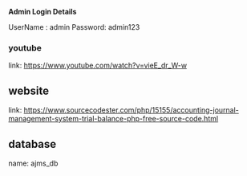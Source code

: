 **Admin Login Details**

UserName   : admin
Password: admin123

### youtube

link: https://www.youtube.com/watch?v=vieE_dr_W-w

## website

link: https://www.sourcecodester.com/php/15155/accounting-journal-management-system-trial-balance-php-free-source-code.html

## database 

name: ajms_db